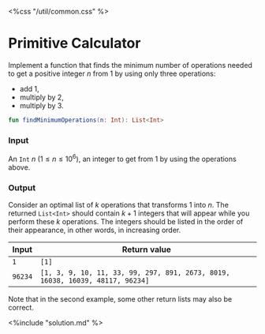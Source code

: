 <%css "/util/common.css" %>

# Primitive Calculator

Implement a function that finds the minimum number of operations needed
to get a positive integer $n$ from 1 by using only three operations:
- add 1,
- multiply by 2,
- multiply by 3.

```Kotlin
fun findMinimumOperations(n: Int): List<Int>
```

### Input

An `Int` $n$ ($1 \le n \le 10^6$), an integer to get from 1 by using the operations above.

### Output

Consider an optimal list of $k$ operations that transforms 1 into $n$.
The returned `List<Int>` should contain $k + 1$ integers that will appear while you perform these $k$ operations.
The integers should be listed in the order of their appearance, in other words, in increasing order.

<div class="samples">

| Input                                 | Return value                                                                  |
|---------------------------------------|-------------------------------------------------------------------------------|
| `1`                                   | `[1]`                                                                         |
| `96234`                               | `[1, 3, 9, 10, 11, 33, 99, 297, 891, 2673, 8019, 16038, 16039, 48117, 96234]` |

Note that in the second example, some other return lists may also be correct.

</div>


<div class="hint">
<%include "solution.md" %>
</div>
